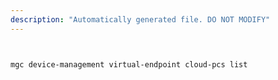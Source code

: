 ```yaml
---
description: "Automatically generated file. DO NOT MODIFY"
---
```


```bash


mgc device-management virtual-endpoint cloud-pcs list

```